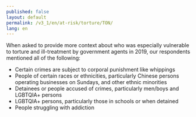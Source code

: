 ```yaml
---
published: false
layout: default
permalink: /v3_1/en/at-risk/torture/TON/
lang: en
---
```

When asked to provide more context about who was especially vulnerable to torture and ill-treatment by government agents in 2019, our respondents mentioned all of the following:
- Certain crimes are subject to corporal punishment like whippings  
- People of certain races or ethnicities, particularly Chinese persons operating businesses on Sundays, and other ethnic minorities  
- Detainees or people accused of crimes, particularly men/boys and LGBTQIA+ persons 
- LGBTQIA+ persons, particularly those in schools or when detained 
- People struggling with addiction 